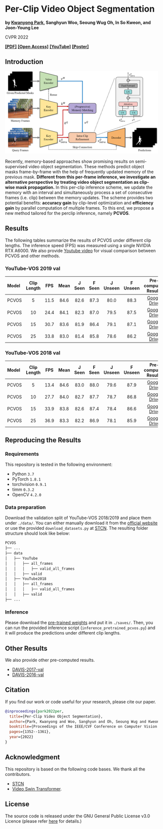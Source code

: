 # Per-Clip Video Object Segmentation

**by [Kwanyong Park](https://pkyong95.github.io/), Sanghyun Woo, Seoung Wug Oh, In So Kweon, and Joon-Young Lee**

CVPR 2022

**[[PDF]](https://openaccess.thecvf.com/content/CVPR2022/papers/Park_Per-Clip_Video_Object_Segmentation_CVPR_2022_paper.pdf)**
**[[Open Access]](https://openaccess.thecvf.com/content/CVPR2022/html/Park_Per-Clip_Video_Object_Segmentation_CVPR_2022_paper.html)**
**[[YouTube]](https://youtu.be/6QATHDwrUx0)**
**[[Poster]](https://drive.google.com/file/d/1bqr-HIJUJY7Z7R8rD6IhDPyL9Olc0JjY/view?usp=sharing)**

## Introduction

![PCVOS Intro](resources/main.png)

Recently, memory-based approaches show promising results on semi-supervised video object segmentation.
These methods predict object masks frame-by-frame with the help of frequently updated memory of the previous mask.
**Different from this per-frame inference, we investigate an alternative perspective by treating video object segmentation as clip-wise mask propagation.**
In this per-clip inference scheme, we update the memory with an interval and simultaneously process a set of consecutive frames (i.e. clip) between the memory updates. 
The scheme provides two potential benefits: **accuracy gain** by clip-level optimization and **efficiency gain** by parallel computation of multiple frames.
To this end, we propose a new method tailored for the perclip inference, namely **PCVOS**.


## Results

The following tables summarize the results of PCVOS under different clip lengths.
The inference speed (FPS) was measured using a single NVIDIA RTX A6000.
We also provide [Youtube video](https://youtu.be/6QATHDwrUx0) for visual comparison between PCVOS and other methods. 

### YouTube-VOS 2019 val

| Model      | Clip Length |   FPS    |   Mean   |  J Seen  | F Seen |  J Unseen  | F Unseen | Pre-computed Results |
|:---------- |:-----------:|:--------:|:--------:|:--------:|:--------:|:--------:|:--------:|:----:|
| PCVOS      | 5           | 11.5     |   84.6   |   82.6   |   87.3   |   80.0   |   88.3   | [Google Drive](https://drive.google.com/file/d/1DHvrKNmcglJtYnJJtpktZFMCCuTWo2_G/view?usp=sharing) |
| PCVOS      | 10          | 24.4     |   84.1   |   82.3   |   87.0   |   79.5   |   87.5   | [Google Drive](https://drive.google.com/file/d/16AfvzsEqqxXryCg-NrRB1J6cR5Cz242h/view?usp=sharing) |
| PCVOS      | 15          | 30.7     |   83.6   |   81.9   |   86.4   |   79.1   |   87.1   | [Google Drive](https://drive.google.com/file/d/19y2iNrMGDSZi5FBG_ZGLj54YIEsP01bY/view?usp=sharing) |
| PCVOS      | 25          | 33.8     |   83.0   |   81.4   |   85.8   |   78.6   |   86.2   | [Google Drive](https://drive.google.com/file/d/13bmDNZjEPVHdSmErq26cJhWgWcDxOq7R/view?usp=sharing) |

### YouTube-VOS 2018 val

| Model      | Clip Length |   FPS    |   Mean   |  J Seen  | F Seen |  J Unseen  | F Unseen | Pre-computed Results |
|:---------- |:-----------:|:--------:|:--------:|:--------:|:--------:|:--------:|:--------:|:----:|
| PCVOS      | 5           | 13.4     |   84.6   |   83.0   |   88.0   |   79.6   |   87.9   | [Google Drive](https://drive.google.com/file/d/1ZhDGYsbfJKxKUXLbDsFssivMKSPzEJ43/view?usp=sharing) |
| PCVOS      | 10          | 27.7     |   84.0   |   82.7   |   87.7   |   78.7   |   86.8   | [Google Drive](https://drive.google.com/file/d/1nlDeJHVVsxIFPVRoAaeSDWhlYq9XUbBv/view?usp=sharing) |
| PCVOS      | 15          | 33.9     |   83.8   |   82.6   |   87.4   |   78.4   |   86.6   | [Google Drive](https://drive.google.com/file/d/1DuK9H6lmAJLGJrWwL-eUVz-d81Qc6-S7/view?usp=sharing) |
| PCVOS      | 25          | 36.9     |   83.3   |   82.2   |   86.9   |   78.1   |   85.9   | [Google Drive](https://drive.google.com/file/d/1VPFNXiYXKUU2P-aM20s-G3wIijSwZCt9/view?usp=sharing) |


## Reproducing the Results

### Requirements

This repository is tested in the following environment:

- Python `3.7`
- PyTorch `1.8.1`
- torchvision `0.9.1`
- timm `0.3.2`
- OpenCV `4.2.0`

### Data preparation

Download the validation split of YouTube-VOS 2018/2019 and place them under `./data/`.
You can either manually download it from the [official website](https://youtube-vos.org/dataset/) or use the provided `download_datasets.py` at [STCN](https://github.com/hkchengrex/STCN).
The resulting folder structure should look like below:

```bash
PCVOS
├── ...
├── data
│   ├── YouTube
│   │   ├── all_frames
│   │   │   ├── valid_all_frames
│   │   ├── valid
│   ├── YouTube2018
│   │   ├── all_frames
│   │   │   ├── valid_all_frames
│   │   ├── valid
├── ...
```

### Inference

Please download the [pre-trained weights](https://drive.google.com/file/d/1g69yjZOkl4Hz3iFYfJkmo8Pvk1T25jjk/view?usp=sharing) and put it in `./saves/`.
Then, you can run the provided inference script (`inference_pretrained_pcvos.py`) and it will produce the predictions under different clip lengths.

## Other Results

We also provide other pre-computed results.

- [DAVIS-2017-val](https://drive.google.com/file/d/1Uh3sWM6u3KSs0lfVEhpBWsV5rVOdSRNI/view?usp=sharing)
- [DAVIS-2016-val](https://drive.google.com/file/d/1dqP2TIG9l5E7VI4NhLYKv7rehPJgxpBN/view?usp=sharing)

## Citation

If you find our work or code useful for your research, please cite our paper.


```bibtex
@inproceedings{park2022per,
  title={Per-Clip Video Object Segmentation},
  author={Park, Kwanyong and Woo, Sanghyun and Oh, Seoung Wug and Kweon, In So and Lee, Joon-Young},
  booktitle={Proceedings of the IEEE/CVF Conference on Computer Vision and Pattern Recognition},
  pages={1352--1361},
  year={2022}
}
```

## Acknowledgment
This repository is based on the following code bases. We thank all the contributors.
- [STCN](https://github.com/hkchengrex/STCN)
- [Video Swin Transformer](https://github.com/SwinTransformer/Video-Swin-Transformer).

## License
The source code is released under the GNU General Public License v3.0 Licence (please refer [here](LICENSE) for details.)